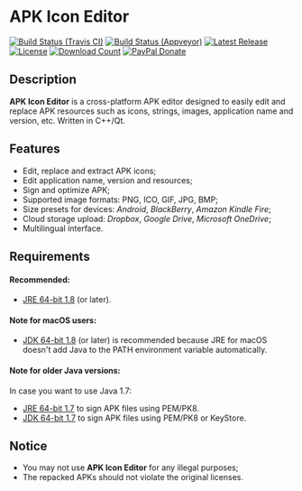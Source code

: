 # APK Icon Editor

[![Build Status (Travis CI)](https://travis-ci.org/kefir500/apk-icon-editor.svg?branch=master)](https://travis-ci.org/kefir500/apk-icon-editor/builds)
[![Build Status (Appveyor)](https://ci.appveyor.com/api/projects/status/github/kefir500/apk-icon-editor?branch=master&svg=true)](https://ci.appveyor.com/project/kefir500/apk-icon-editor/history)
[![Latest Release](https://img.shields.io/github/release/kefir500/apk-icon-editor.svg?maxAge=86400)](https://github.com/kefir500/apk-icon-editor/releases/latest)
[![License](https://img.shields.io/badge/license-GPLv3-blue.svg?maxAge=2592000)](https://raw.githubusercontent.com/kefir500/apk-icon-editor/master/LICENSE)
[![Download Count](https://img.shields.io/github/downloads/kefir500/apk-icon-editor/total.svg?maxAge=86400)](https://github.com/kefir500/apk-icon-editor/releases)
[![PayPal Donate](https://img.shields.io/badge/donate-PayPal-orange.svg?logo=paypal)](https://www.paypal.com/cgi-bin/webscr?cmd=_xclick&business=kefir500@gmail.com&item_name=APK%20Icon%20Editor%20-%20Donation&quantity=1)

## Description
**APK Icon Editor** is a cross-platform APK editor designed to easily edit and replace APK resources such as icons, strings, images, application name and version, etc. Written in C++/Qt.

## Features
- Edit, replace and extract APK icons;
- Edit application name, version and resources;
- Sign and optimize APK;
- Supported image formats: PNG, ICO, GIF, JPG, BMP;
- Size presets for devices: *Android*, *BlackBerry*, *Amazon Kindle Fire*;
- Cloud storage upload: *Dropbox*, *Google Drive*, *Microsoft OneDrive*;
- Multilingual interface.

## Requirements
#### Recommended:
- [JRE 64-bit 1.8](https://www.java.com/en/download/manual.jsp) (or later).
#### Note for macOS users:
- [JDK 64-bit 1.8](https://www.oracle.com/technetwork/java/javase/downloads/jdk8-downloads-2133151.html) (or later) is recommended because JRE for macOS doesn't add Java to the PATH environment variable automatically.
#### Note for older Java versions:
In case you want to use Java 1.7:
- [JRE 64-bit 1.7](https://www.oracle.com/technetwork/java/javase/downloads/java-archive-downloads-javase7-521261.html) to sign APK files using PEM/PK8.
- [JDK 64-bit 1.7](https://www.oracle.com/technetwork/java/javase/downloads/java-archive-downloads-javase7-521261.html) to sign APK files using PEM/PK8 or KeyStore.

## Notice
- You may not use **APK Icon Editor** for any illegal purposes;
- The repacked APKs should not violate the original licenses.
